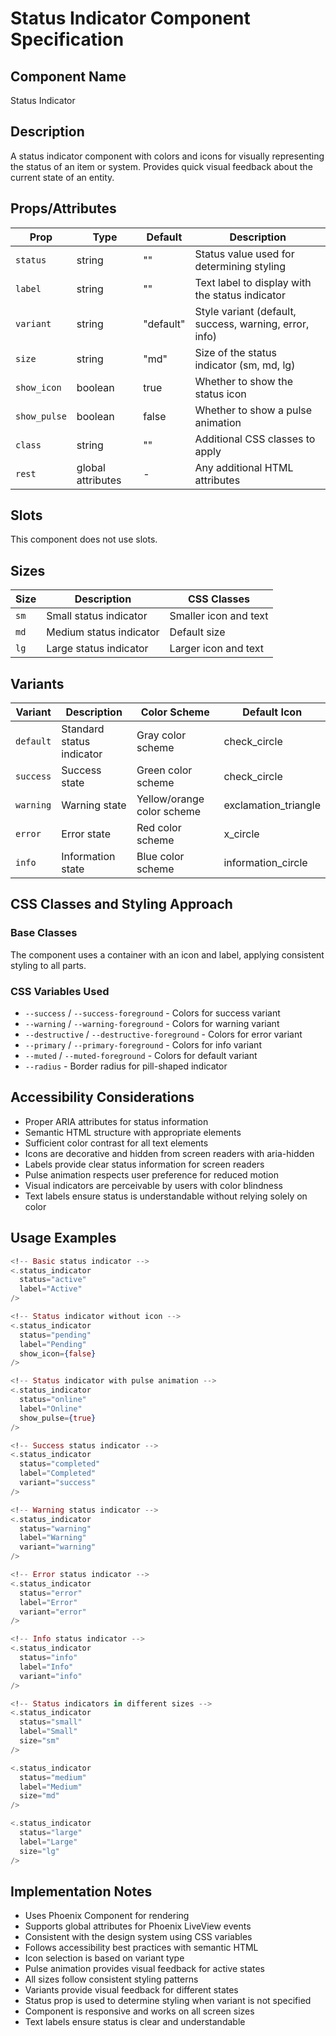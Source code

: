# Status Indicator Component Specification

## Component Name
Status Indicator

## Description
A status indicator component with colors and icons for visually representing the status of an item or system. Provides quick visual feedback about the current state of an entity.

## Props/Attributes
| Prop | Type | Default | Description |
|------|------|---------|-------------|
| `status` | string | "" | Status value used for determining styling |
| `label` | string | "" | Text label to display with the status indicator |
| `variant` | string | "default" | Style variant (default, success, warning, error, info) |
| `size` | string | "md" | Size of the status indicator (sm, md, lg) |
| `show_icon` | boolean | true | Whether to show the status icon |
| `show_pulse` | boolean | false | Whether to show a pulse animation |
| `class` | string | "" | Additional CSS classes to apply |
| `rest` | global attributes | - | Any additional HTML attributes |

## Slots
This component does not use slots.

## Sizes
| Size | Description | CSS Classes |
|------|-------------|-------------|
| `sm` | Small status indicator | Smaller icon and text |
| `md` | Medium status indicator | Default size |
| `lg` | Large status indicator | Larger icon and text |

## Variants
| Variant | Description | Color Scheme | Default Icon |
|---------|-------------|--------------|--------------|
| `default` | Standard status indicator | Gray color scheme | check_circle |
| `success` | Success state | Green color scheme | check_circle |
| `warning` | Warning state | Yellow/orange color scheme | exclamation_triangle |
| `error` | Error state | Red color scheme | x_circle |
| `info` | Information state | Blue color scheme | information_circle |

## CSS Classes and Styling Approach
### Base Classes
The component uses a container with an icon and label, applying consistent styling to all parts.

### CSS Variables Used
- `--success` / `--success-foreground` - Colors for success variant
- `--warning` / `--warning-foreground` - Colors for warning variant
- `--destructive` / `--destructive-foreground` - Colors for error variant
- `--primary` / `--primary-foreground` - Colors for info variant
- `--muted` / `--muted-foreground` - Colors for default variant
- `--radius` - Border radius for pill-shaped indicator

## Accessibility Considerations
- Proper ARIA attributes for status information
- Semantic HTML structure with appropriate elements
- Sufficient color contrast for all text elements
- Icons are decorative and hidden from screen readers with aria-hidden
- Labels provide clear status information for screen readers
- Pulse animation respects user preference for reduced motion
- Visual indicators are perceivable by users with color blindness
- Text labels ensure status is understandable without relying solely on color

## Usage Examples
```heex
<!-- Basic status indicator -->
<.status_indicator
  status="active"
  label="Active"
/>

<!-- Status indicator without icon -->
<.status_indicator
  status="pending"
  label="Pending"
  show_icon={false}
/>

<!-- Status indicator with pulse animation -->
<.status_indicator
  status="online"
  label="Online"
  show_pulse={true}
/>

<!-- Success status indicator -->
<.status_indicator
  status="completed"
  label="Completed"
  variant="success"
/>

<!-- Warning status indicator -->
<.status_indicator
  status="warning"
  label="Warning"
  variant="warning"
/>

<!-- Error status indicator -->
<.status_indicator
  status="error"
  label="Error"
  variant="error"
/>

<!-- Info status indicator -->
<.status_indicator
  status="info"
  label="Info"
  variant="info"
/>

<!-- Status indicators in different sizes -->
<.status_indicator
  status="small"
  label="Small"
  size="sm"
/>

<.status_indicator
  status="medium"
  label="Medium"
  size="md"
/>

<.status_indicator
  status="large"
  label="Large"
  size="lg"
/>
```

## Implementation Notes
- Uses Phoenix Component for rendering
- Supports global attributes for Phoenix LiveView events
- Consistent with the design system using CSS variables
- Follows accessibility best practices with semantic HTML
- Icon selection is based on variant type
- Pulse animation provides visual feedback for active states
- All sizes follow consistent styling patterns
- Variants provide visual feedback for different states
- Status prop is used to determine styling when variant is not specified
- Component is responsive and works on all screen sizes
- Text labels ensure status is clear and understandable